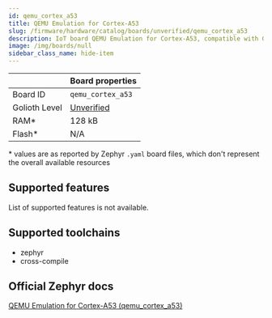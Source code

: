 ```yaml
---
id: qemu_cortex_a53
title: QEMU Emulation for Cortex-A53
slug: /firmware/hardware/catalog/boards/unverified/qemu_cortex_a53
description: IoT board QEMU Emulation for Cortex-A53, compatible with Golioth at unverified level.
image: /img/boards/null
sidebar_class_name: hide-item
---
```


[//]: # (This is an auto-generated file, do not edit! Changes to it will be lost upon re-generation)



|                | Board properties     |
| -------------  | -------------------- |
| Board ID       | `qemu_cortex_a53` |
| Golioth Level  | [Unverified](/firmware/hardware#unverified-boards) |
| RAM*           | 128 kB |
| Flash*         | N/A |

\* values are as reported by Zephyr `.yaml` board files, which don't represent the overall available resources



## Supported features

List of supported features is not available.

## Supported toolchains

* zephyr
* cross-compile

## Official Zephyr docs

[QEMU Emulation for Cortex-A53 (qemu_cortex_a53)](https://docs.zephyrproject.org/latest/boards/qemu/cortex_a53/doc/index.html)
